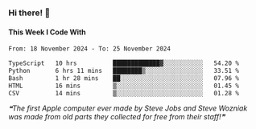 ### Hi there! 👋

#### This Week I Code With
<!--START_SECTION:waka-->

```txt
From: 18 November 2024 - To: 25 November 2024

TypeScript   10 hrs          █████████████▓░░░░░░░░░░░   54.20 %
Python       6 hrs 11 mins   ████████▒░░░░░░░░░░░░░░░░   33.51 %
Bash         1 hr 28 mins    ██░░░░░░░░░░░░░░░░░░░░░░░   07.96 %
HTML         16 mins         ▒░░░░░░░░░░░░░░░░░░░░░░░░   01.45 %
CSV          14 mins         ▒░░░░░░░░░░░░░░░░░░░░░░░░   01.28 %
```

<!--END_SECTION:waka-->

<!--STARTS_HERE_QUOTE_README-->
<i>❝The first Apple computer ever made by Steve Jobs and Steve Wozniak was made from old parts they collected for free from their staff!❞</i>
<!--ENDS_HERE_QUOTE_README-->
